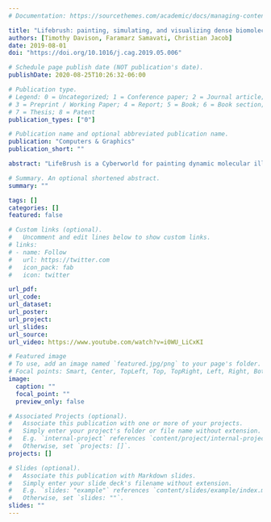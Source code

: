 ```yaml
---
# Documentation: https://sourcethemes.com/academic/docs/managing-content/

title: "Lifebrush: painting, simulating, and visualizing dense biomolecular environments"
authors: [Timothy Davison, Faramarz Samavati, Christian Jacob]
date: 2019-08-01
doi: "https://doi.org/10.1016/j.cag.2019.05.006"

# Schedule page publish date (NOT publication's date).
publishDate: 2020-08-25T10:26:32-06:00

# Publication type.
# Legend: 0 = Uncategorized; 1 = Conference paper; 2 = Journal article;
# 3 = Preprint / Working Paper; 4 = Report; 5 = Book; 6 = Book section;
# 7 = Thesis; 8 = Patent
publication_types: ["0"]

# Publication name and optional abbreviated publication name.
publication: "Computers & Graphics"
publication_short: ""

abstract: "LifeBrush is a Cyberworld for painting dynamic molecular illustrations in virtual reality (VR) that then come to life as interactive simulations. We designed our system for the biological mesoscale, a spatial scale where molecules inside cells interact to form larger structures and execute the functions of cellular life. We bring our immersive illustrations to life in VR using agent-based modelling and simulation. Our sketch-based brushes use discrete element texture synthesis to generate molecular-agents along the brush path derived from examples in a palette. In this article we add a new tool to sculpt the geometry of the environment and the molecules. We also introduce a new history based visualization that enables the user to interactively explore and distil, from the busy and chaotic mesoscale environment, the interactions between molecules that drive cellular processes. We demonstrate our system with a mitochondrion example."

# Summary. An optional shortened abstract.
summary: ""

tags: []
categories: []
featured: false

# Custom links (optional).
#   Uncomment and edit lines below to show custom links.
# links:
# - name: Follow
#   url: https://twitter.com
#   icon_pack: fab
#   icon: twitter

url_pdf:
url_code:
url_dataset:
url_poster:
url_project:
url_slides:
url_source:
url_video: https://www.youtube.com/watch?v=i0WU_LiCxKI

# Featured image
# To use, add an image named `featured.jpg/png` to your page's folder. 
# Focal points: Smart, Center, TopLeft, Top, TopRight, Left, Right, BottomLeft, Bottom, BottomRight.
image:
  caption: ""
  focal_point: ""
  preview_only: false

# Associated Projects (optional).
#   Associate this publication with one or more of your projects.
#   Simply enter your project's folder or file name without extension.
#   E.g. `internal-project` references `content/project/internal-project/index.md`.
#   Otherwise, set `projects: []`.
projects: []

# Slides (optional).
#   Associate this publication with Markdown slides.
#   Simply enter your slide deck's filename without extension.
#   E.g. `slides: "example"` references `content/slides/example/index.md`.
#   Otherwise, set `slides: ""`.
slides: ""
---
```

